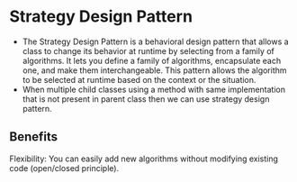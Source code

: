 # Strategy Design Pattern
- The Strategy Design Pattern is a behavioral design pattern that allows a class to change its behavior at runtime by 
selecting from a family of algorithms. It lets you define a family of algorithms, encapsulate each one, and make them 
interchangeable. This pattern allows the algorithm to be selected at runtime based on the context or the situation.
- When multiple child classes using a method with same implementation that is not present in parent class then we can use 
strategy design pattern.

## Benefits
Flexibility: You can easily add new algorithms without modifying existing code (open/closed principle).